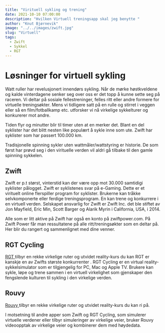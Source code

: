 ```yaml
---
title: "Virituell sykling og trening"
date: 2021-10-10 07:00:00
description: "Hvilken Virtuell treningsapp skal jeg benytte "
author: "Knut Bjørnevik"
image: "../../images/zwift.jpg"
slug: "Virtuell"
tags:
  - Zwift
  - Sykkel
  - RGT
---
```

# Løsninger for virtuell sykling 

Watt ruller har revelusjonert innendørs sykling. Når de mørke høstkveldene og kalde vinterdagene senker seg over oss er det topp å kunne sette seg på raceren. Vi deltar på sosiale fellestreninger, felles ritt eller andre formere for virtuelle treningsøkter.  Mens vi tidligere satt på en rulle og stirret i veggen eller så en film/fotballkamp etc. utforsker vi nå virkelige sykkelturer og konkurerer mot andre.  

Tiden flyr og minutter blir til timer uten at en merker det. Blant en del syklister har det blitt nesten like populært å sykle inne som ute. Zwift har syklister som har passert 100.000 km.

Tradisjonelle spinning sykler  uten wattmåler/wattstyring er historie. De som først har prøvd seg i den virituelle verden vil aldri gå tilbake til den gamle spinning sykkelen.

## Zwift
Zwift er p.t størst, vinterstid kan der være opp mot 30.000 samtidigi syklister pålogget.  Zwift er syklistenes svar på e-Gaming. Dette er et virituelt online flerspiller program for syklister. Brukerne kan tråkke selvkomponerte eller ferdige treningsprogram. En kan trene og konkurrere i en virtuell verden. 
Selskapet ansvarlig for Zwift er  Zwift Inc. det ble stiftet av Jon Mayfield, Eric Min, Scott Barger og Alarik Myrin i California, USA, i 2014.

Alle som er litt aktive på Zwift har også en konto på zwiftpower.com. 
På Zwift Power får man ressultatene på alle ritt/treningsøkter som en deltar på.  Her blir du rangert og sammenlignet med dine venner. 


## RGT Cycling
<a target="_blank" rel="noopener noreferrer" href= "https://RGT.com/" > RGT </a> tilbyr en rekke virkelige ruter og utvidet reality-kurs du kan RGT er kanskje en av Zwifts største konkurrenter .  RGT Cycling er en virtual reality-sykkelsimulator som er tilgjengelig for PC, Mac og Apple TV.  Brukere kan sykle, løpe og trene sammen i en virtuell virkelighet som gjenskaper den fengslende kulturen til sykling i den virkelige verden.


## Rouvy
<a target="_blank" rel="noopener noreferrer" href= "https://rouvy.com/en/" > Rouvy </a> tilbyr en rekke virkelige ruter og utvidet reality-kurs du kan ri på.

I motsetning til andre apper som Zwift og RGT Cycling, som simulerer virtuelle verdener eller tilbyr simuleringer av virkelige veier, bruker Rouvy videoopptak av virkelige veier og kombinerer dem med høydedata.

